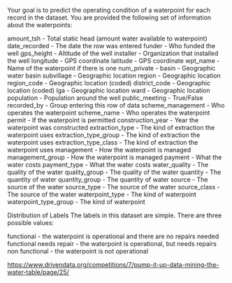 Your goal is to predict the operating condition of a waterpoint for each record in the dataset. You are provided the following set of information about the waterpoints:

amount_tsh - Total static head (amount water available to waterpoint)
date_recorded - The date the row was entered
funder - Who funded the well
gps_height - Altitude of the well
installer - Organization that installed the well
longitude - GPS coordinate
latitude - GPS coordinate
wpt_name - Name of the waterpoint if there is one
num_private -
basin - Geographic water basin
subvillage - Geographic location
region - Geographic location
region_code - Geographic location (coded)
district_code - Geographic location (coded)
lga - Geographic location
ward - Geographic location
population - Population around the well
public_meeting - True/False
recorded_by - Group entering this row of data
scheme_management - Who operates the waterpoint
scheme_name - Who operates the waterpoint
permit - If the waterpoint is permitted
construction_year - Year the waterpoint was constructed
extraction_type - The kind of extraction the waterpoint uses
extraction_type_group - The kind of extraction the waterpoint uses
extraction_type_class - The kind of extraction the waterpoint uses
management - How the waterpoint is managed
management_group - How the waterpoint is managed
payment - What the water costs
payment_type - What the water costs
water_quality - The quality of the water
quality_group - The quality of the water
quantity - The quantity of water
quantity_group - The quantity of water
source - The source of the water
source_type - The source of the water
source_class - The source of the water
waterpoint_type - The kind of waterpoint
waterpoint_type_group - The kind of waterpoint

Distribution of Labels
The labels in this dataset are simple. There are three possible values:

functional - the waterpoint is operational and there are no repairs needed
functional needs repair - the waterpoint is operational, but needs repairs
non functional - the waterpoint is not operational

https://www.drivendata.org/competitions/7/pump-it-up-data-mining-the-water-table/page/25/